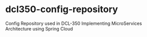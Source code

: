 # dcl350-config-repository
Config Repository used in DCL-350 Implementing MicroServices Architecture using Spring Cloud
